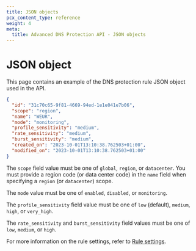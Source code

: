 ```yaml
---
title: JSON objects
pcx_content_type: reference
weight: 4
meta:
  title: Advanced DNS Protection API - JSON objects
---
```


# JSON object

This page contains an example of the DNS protection rule JSON object used in the API.

```json
{
  "id": "31c70c65-9f81-4669-94ed-1e1e041e7b06",
  "scope": "region",
  "name": "WEUR",
  "mode": "monitoring",
  "profile_sensitivity": "medium",
  "rate_sensitivity": "medium",
  "burst_sensitivity": "medium",
  "created_on": "2023-10-01T13:10:38.762503+01:00",
  "modified_on": "2023-10-01T13:10:38.762503+01:00"
}
```

The `scope` field value must be one of `global`, `region`, or `datacenter`. You must provide a region code (or data center code) in the `name` field when specifying a `region` (or `datacenter`) scope.

The `mode` value must be one of `enabled`, `disabled`, or `monitoring`.

The `profile_sensitivity` field value must be one of `low` (default), `medium`, `high`, or `very_high`.

The `rate_sensitivity` and `burst_sensitivity` field values must be one of `low`, `medium`, or `high`.

For more information on the rule settings, refer to [Rule settings](/ddos-protection/dns-protection/rule-settings/).